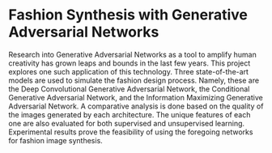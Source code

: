 # Fashion Synthesis with Generative Adversarial Networks

Research into Generative Adversarial Networks as a tool to amplify human creativity has grown leaps and bounds in the last few years. This project explores one such application of this technology. Three state-of-the-art models are used to simulate the fashion design process. Namely, these are the Deep Convolutional Generative Adversarial Network, the Conditional Generative Adversarial Network, and the Information Maximizing Generative Adversarial Network. A comparative analysis is done based on the quality of the images generated by each architecture. The unique features of each one are also evaluated for both supervised and unsupervised learning. Experimental results prove the feasibility of using the foregoing networks for fashion image synthesis.

